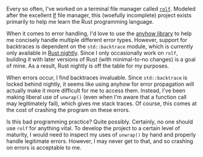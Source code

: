 <!--

---
title: "Rust: waiting for std::backtrace to be stabilized"
date: 2021-12-31T20:45:20-08:00
draft: false
tags: ["Rust", "programming"]
---

-->

Every so often, I've worked on a terminal file manager called
[`rolf`](https://github.com/Superchig/rolf). Modeled after the excellent
[lf](https://github.com/gokcehan/lf) file manager, this (woefully incomplete)
project exists primarily to help me learn the Rust programming language.

When it comes to error handling, I'd love to use the [anyhow
library](https://github.com/dtolnay/anyhow) to help me concisely handle
multiple different error types. However, support for backtraces is dependent
on the `std::backtrace` module, which is currently only available in [Rust
nightly](https://github.com/rust-lang/rust/issues/53487). Since I only
occasionally work on `rolf`, building it with later versions of Rust (with
minimal-to-no changes) is a goal of mine. As a result, Rust nightly is off the
table for my purposes.

When errors occur, I find backtraces invaluable. Since `std::backtrace` is
locked behind nightly, it seems like using anyhow for error propagation will
actually make it more difficult for me to access them. Instead, I've been
making liberal use of `unwrap()` (even when I'm aware that a function call may
legitimately fail), which gives me stack traces. Of course, this comes at the
cost of crashing the program on these errors.

Is this bad programming practice? Quite possibly. Certainly, no one should use
`rolf` for anything vital. To develop the project to a certain level of
maturity, I would need to inspect my uses of `unwrap()` by hand and properly
handle legitimate errors. However, I may never get to that, and so crashing on
errors is acceptable to me.
